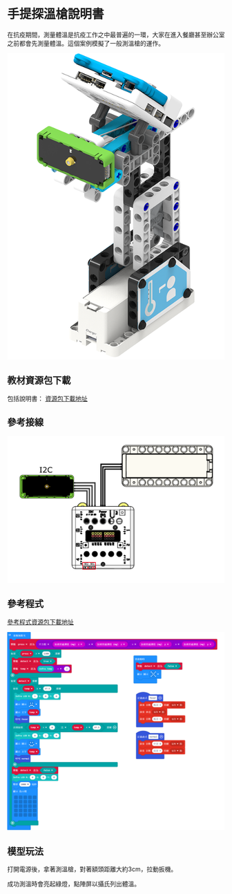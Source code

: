 # 手提探溫槍說明書

在抗疫期間，測量體溫是抗疫工作之中最普遍的一環，大家在進入餐廳甚至辦公室之前都會先測量體溫。這個案例模擬了一般測溫槍的運作。

![](../../images/tempgun.png)

## 教材資源包下載

包括說明書： [資源包下載地址]()

## 參考接線

![](./images/tempcon.png)

## 參考程式

[參考程式資源包下載地址]()

![](./images/tempguncode.png)

## 模型玩法

打開電源後，拿著測溫槍，對著額頭距離大約3cm，拉動扳機。

成功測溫時會亮起綠燈，點陣屏以攝氏列出體溫。
